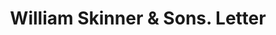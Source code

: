 ---
doi: 10.7916/D8VH70XQ
date_other: '1920'
date_other_textual: '1920'
form: correspondence
genre:
- Letters (correspondence)
name:
- William Skinner & Sons
object_in_context_url: https://biggert.cul.columbia.edu/items/view/ave_biggert_01154
subject_hierarchical_geographic:
- New York, New York, United States
subject_name:
- William Skinner & Sons
title: William Skinner & Sons. Letter
sort_title: William Skinner & Sons. Letter
call_number: ave_biggert_01154
coordinates:
- 40.71277777777778,-74.00583333333333
pid: ave_biggert_01154
identifiers: ave_biggert_01154
thumbnail: false
permalink: /biggert/ave_biggert_01154/
layout: iiif-image-page
---
